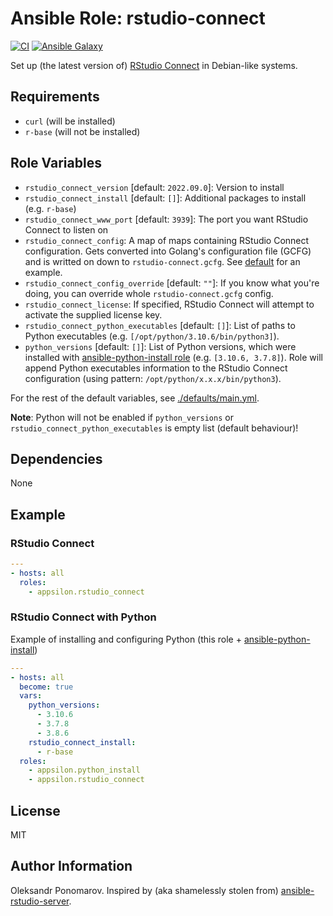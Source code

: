 # Ansible Role: rstudio-connect

[![CI](https://github.com/Appsilon/ansible-rstudio-connect/workflows/CI/badge.svg)](https://github.com/Appsilon/ansible-rstudio-connect/actions/workflows/ci.yml)
[![Ansible Galaxy](https://img.shields.io/badge/ansible--galaxy-appsilon.rstudio_connect-blue.svg)](https://galaxy.ansible.com/appsilon/rstudio_connect/)

Set up (the latest version of) [RStudio Connect](https://www.rstudio.com/products/connect/) in Debian-like systems.

## Requirements

* `curl` (will be installed)
* `r-base` (will not be installed)

## Role Variables

* `rstudio_connect_version` [default: `2022.09.0`]: Version to install
* `rstudio_connect_install` [default: `[]`]: Additional packages to install (e.g. `r-base`)
* `rstudio_connect_www_port` [default: `3939`]: The port you want RStudio Connect to listen on
* `rstudio_connect_config`: A map of maps containing RStudio Connect configuration. Gets converted into Golang's configuration file (GCFG) and is writted on down to `rstudio-connect.gcfg`. See [default](./defaults/main.yml) for an example.
* `rstudio_connect_config_override` [default: `""`]: If you know what you're doing, you can override whole `rstudio-connect.gcfg` config.
* `rstudio_connect_license`: If specified, RStudio Connect will attempt to activate the supplied license key.
* `rstudio_connect_python_executables` [default: `[]`]: List of paths to Python executables (e.g. `[/opt/python/3.10.6/bin/python3]`).
* `python_versions` [default: `[]`]: List of Python versions, which were installed with [ansible-python-install role](https://github.com/Appsilon/ansible-python-install) (e.g. `[3.10.6, 3.7.8]`). Role will append Python executables information to the RStudio Connect configuration (using pattern: `/opt/python/x.x.x/bin/python3`).

For the rest of the default variables, see
[./defaults/main.yml](./defaults/main.yml).

**Note**: Python will not be enabled if `python_versions` or `rstudio_connect_python_executables` is empty list (default behaviour)!

## Dependencies

None

## Example

### RStudio Connect

```yaml
---
- hosts: all
  roles:
    - appsilon.rstudio_connect
```

### RStudio Connect with Python

Example of installing and configuring Python (this role + [ansible-python-install](https://github.com/Appsilon/ansible-python-install))

```yaml
---
- hosts: all
  become: true
  vars:
    python_versions:
      - 3.10.6
      - 3.7.8
      - 3.8.6
    rstudio_connect_install:
      - r-base
  roles:
    - appsilon.python_install
    - appsilon.rstudio_connect
```

## License

MIT

## Author Information

Oleksandr Ponomarov. Inspired by (aka shamelessly stolen from) [ansible-rstudio-server](https://github.com/Oefenweb/ansible-rstudio-server).
